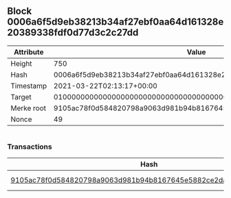 ## Block 0006a6f5d9eb38213b34af27ebf0aa64d161328e20389338fdf0d77d3c2c27dd

Attribute | Value
--- | ---
Height | 750
Hash | 0006a6f5d9eb38213b34af27ebf0aa64d161328e20389338fdf0d77d3c2c27dd
Timestamp | 2021-03-22T02:13:17+00:00
Target | 0100000000000000000000000000000000000000000000000000000000000000
Merke root | 9105ac78f0d584820798a9063d981b94b8167645e5882ce2dac59e10a1045388
Nonce | 49

```

```

### Transactions

Hash | Amount
--- | ---
[9105ac78f0d584820798a9063d981b94b8167645e5882ce2dac59e10a1045388](9105ac78f0d584820798a9063d981b94b8167645e5882ce2dac59e10a1045388.md) | 10.00000000 SKEPTI 
